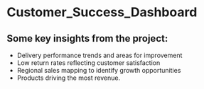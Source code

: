 # Customer_Success_Dashboard
## Some key insights from the project:

- Delivery performance trends and areas for improvement 
- Low return rates reflecting customer satisfaction 
- Regional sales mapping to identify growth opportunities
- Products driving the most revenue.
